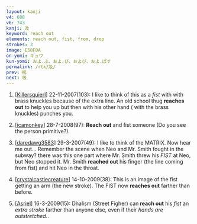 ```yaml
---
layout: kanji
v4: 688
v6: 743
kanji: 及
keyword: reach out
elements: reach out, fist, from, drop
strokes: 3
image: E58F8A
on-yomi: キュウ
kun-yomi: およ.ぶ、およ.び、および、およ.ぼす
permalink: /rtk/及/
prev: 携
next: 吸
---
```


1) [<a href="http://kanji.koohii.com/profile/Killersquierl">Killersquierl</a>] 22-11-2007(103): I like to think of this as a <em>fist</em> with with brass knuckles because of the extra line. An old school thug <strong>reaches out</strong> to help you up but then with his other hand ( with the brass knuckles) punches you.

2) [<a href="http://kanji.koohii.com/profile/icamonkey">icamonkey</a>] 28-7-2008(97): <strong>Reach out</strong> and fist someone (Do you see the person primitive?).

3) [<a href="http://kanji.koohii.com/profile/daredawg3583">daredawg3583</a>] 29-3-2007(49): I like to think of the MATRIX. Now hear me out... Remember the scene when Neo and Mr. Smith fought in the subway? there was this one part where Mr. Smith threw his <em>FIST</em> at Neo, but Neo stopped it. Mr. Smith <strong>reached out</strong> his finger (the line coming from fist) and hit Neo in the throat.

4) [<a href="http://kanji.koohii.com/profile/crystalcastlecreature">crystalcastlecreature</a>] 14-10-2009(38): This is an image of the fist getting an arm (the new stroke). The FIST now <strong>reaches out</strong> farther than before.

5) [<a href="http://kanji.koohii.com/profile/Asriel">Asriel</a>] 16-3-2009(15): Dhalism (Street Figher) can<strong> reach out</strong> his <em>fist</em> an <em>extra stroke</em> farther than anyone else, even if their <em>hands are outstretched.</em>.

